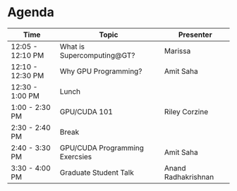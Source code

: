 # Agenda

| Time     | Topic                                    | Presenter                                                    |
|----------|------------------------------------------|--------------------------------------------------------------|
| 12:05 - 12:10 PM  | What is Supercomputing@GT?               | Marissa
| 12:10 - 12:30 PM  | Why GPU Programming?       | Amit Saha     |
| 12:30 - 1:00 PM | Lunch         |  |
| 1:00 - 2:30 PM | GPU/CUDA 101                        | Riley Corzine |
| 2:30 - 2:40 PM | Break | |
| 2:40 - 3:30 PM | GPU/CUDA Programming Exercsies | Amit Saha |
| 3:30 - 4:00 PM | Graduate Student Talk | Anand Radhakrishnan |

